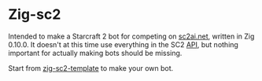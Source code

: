 # Zig-sc2

Intended to make a Starcraft 2 bot for competing
on [sc2ai.net](https://sc2ai.net/), written in Zig 0.10.0.
It doesn't at this time use everything in the SC2
[API](https://github.com/Blizzard/s2client-proto),
but nothing important for actually making bots should
be missing.

Start from [zig-sc2-template](https://github.com/spudde123/zig-sc2-template) to make your own bot.
